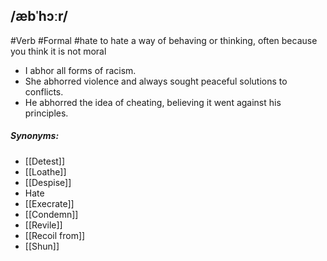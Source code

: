 ## /æbˈhɔːr/  
#Verb  #Formal  #hate
to hate a way of behaving or thinking, often because you think it is not moral

- I abhor all forms of racism.
- She abhorred violence and always sought peaceful solutions to conflicts.
- He abhorred the idea of cheating, believing it went against his principles.

##### Synonyms:
- [[Detest]]
- [[Loathe]]
- [[Despise]]
- Hate
- [[Execrate]]
- [[Condemn]]
- [[Revile]]
- [[Recoil from]]
- [[Shun]]
